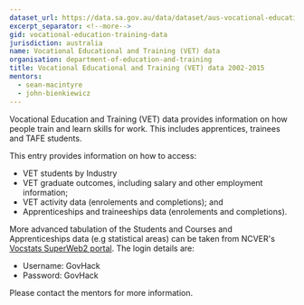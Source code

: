 ```yaml
---
dataset_url: https://data.sa.gov.au/data/dataset/aus-vocational-education-and-training-vet-statistics
excerpt_separator: <!--more-->
gid: vocational-education-training-data
jurisdiction: australia
name: Vocational Educational and Training (VET) data
organisation: department-of-education-and-training
title: Vocational Educational and Training (VET) data 2002-2015
mentors:
  - sean-macintyre
  - john-bienkiewicz
---
```


Vocational Education and Training (VET) data provides information on how people train and learn skills for work. This includes apprentices, trainees and TAFE students.

<!--more-->

This entry provides information on how to access:

* VET students by Industry
* VET graduate outcomes, including salary and other employment information;
* VET activity data (enrolements and completions); and
* Apprenticeships and traineeships data (enrolements and completions).

More advanced tabulation of the Students and Courses and Apprenticeships data (e.g statistical areas) can be taken from NCVER's [Vocstats SuperWeb2 portal](http://vocstats.ncver.edu.au/webapi/jsf/login.xhtml). The login details are:

* Username: GovHack
* Password: GovHack

Please contact the mentors for more information.
